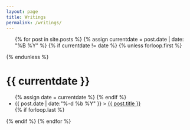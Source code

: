 ```yaml
---
layout: page
title: Writings
permalink: /writings/
---
```


<ul>
{% for post in site.posts %}
  {% assign currentdate = post.date | date: "%B %Y" %}
  {% if currentdate != date %}
    {% unless forloop.first %}</ul>{% endunless %}
    <h1 id="y{{post.date | date: "%Y"}}">{{ currentdate }}</h1>
    <ul>
    {% assign date = currentdate %}
  {% endif %}
     <li>
     <span>{{ post.date | date:"%-d %b %Y" }} > </span>      
	 <a href="{{ post.url }}">{{ post.title }}</a>
     </li>
  {% if forloop.last %}</ul>{% endif %}
{% endfor %}
</ul>
